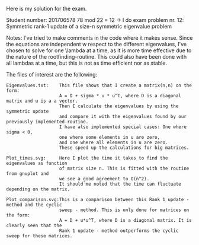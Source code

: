 Here is my solution for the exam.

Student number: 201706578
78 mod 22 = 12 -> I do exam problem nr. 12: 
Symmetric rank-1 update of a size-n symmetric eigenvalue problem

Notes:
    I've tried to make comments in the code where it makes sense. 
    Since the equations are independent w respect to the different eigenvalues, 
    I've chosen to solve for one \lambda at a time,
    as it is more time effective due to the nature of the rootfinding-routine. 
    This could also have been done with all lambdas at a time, but this is not as time efficient nor as stable.

The files of interest are the following:

    Eigenvalues.txt:    This file shows that I create a matrix(n,n) on the form:
                        A = D + sigma * u * u^T, where D is a diagonal matrix and u is a a vector.
                        Then I calculate the eigenvalues by using the symmetric update 
                        and compare it with the eigenvalues found by our previously implemented routine.
                        I have also implemented special cases: One where sigma < 0,
                        one where some elements in u are zero, 
                        and one where all elements in u are zero. 
                        These speed up the calculations for big matrices.

    Plot_times.svg:     Here I plot the time it takes to find the eigenvalues as function
                        of matrix size n. This is fitted with the routine from gnuplot and
                        we see a good agreement to O(n^2).
                        It should me noted that the time can fluctuate depending on the matrix.
    
    Plot_comparison.svg:This is a comparison between this Rank 1 update - method and the cyclic
                        sweep - method. This is only done for matrices on the form:
                        A = D + u*u^T, where D is a diagonal matrix. It is clearly seen that the
                        Rank 1 update - method outperforms the cyclic sweep for these matrices.